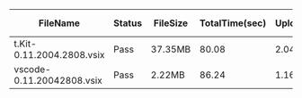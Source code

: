  | FileName                  | Status | FileSize | TotalTime(sec) | Upload(sec) | Submit(sec) | SignWait(sec) | Retry Count | 
 |---------------------------|--------|----------|----------------|-------------|-------------|---------------|-------------|
 | t.Kit-0.11.2004.2808.vsix | Pass   | 37.35MB  | 80.08          | 2.04        | 0.48        | 77.55         | 0           | 
 | vscode-0.11.20042808.vsix | Pass   | 2.22MB   | 86.24          | 1.16        | 0.34        | 83.71         | 0           | 
